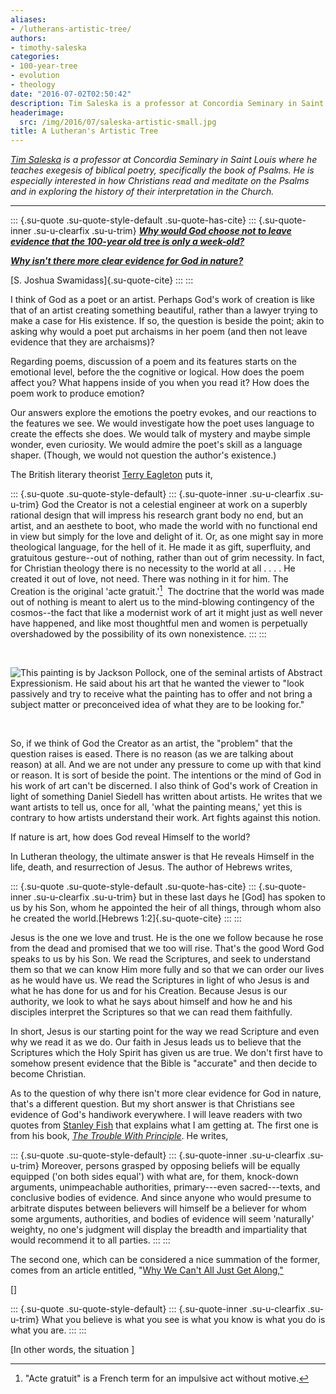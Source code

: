 ```yaml
---
aliases:
- /lutherans-artistic-tree/
authors:
- timothy-saleska
categories:
- 100-year-tree
- evolution
- theology
date: "2016-07-02T02:50:42"
description: Tim Saleska is a professor at Concordia Seminary in Saint Louis where he teaches exegesis of biblical poetry, specifically the book of Psalms. He is especially interested in how Christians read and meditate on the Psalms and in exploring the history of their interpretation in the Church. I think of God as a poet or an artist. \[...\]
headerimage:
  src: /img/2016/07/saleska-artistic-small.jpg
title: A Lutheran's Artistic Tree
---
```


*[Tim Saleska](http://www.csl.edu/faculty/exegetical/saleska/) is a professor at Concordia Seminary in Saint Louis where he teaches exegesis of biblical poetry, specifically the book of Psalms. He is especially interested in how Christians read and meditate on the Psalms and in exploring the history of their interpretation in the Church.*

------------------------------------------------------------------------

::: {.su-quote .su-quote-style-default .su-quote-has-cite}
::: {.su-quote-inner .su-u-clearfix .su-u-trim}
[***Why would God choose not to leave evidence that the 100-year old tree is only a week-old?***](https://peacefulscience.org/100-year-old-tree/)

[***Why isn't there more clear evidence for God in nature?***](https://peacefulscience.org/100-year-old-tree/)

[S. Joshua Swamidass]{.su-quote-cite}
:::
:::

I think of God as a poet or an artist. Perhaps God's work of creation is like that of an artist creating something beautiful, rather than a lawyer trying to make a case for His existence. If so, the question is beside the point; akin to asking why would a poet put archaisms in her poem (and then not leave evidence that they are archaisms)?

Regarding poems, discussion of a poem and its features starts on the emotional level, before the the cognitive or logical. How does the poem affect you? What happens inside of you when you read it? How does the poem work to produce emotion?

Our answers explore the emotions the poetry evokes, and our reactions to the features we see. We would investigate how the poet uses language to create the effects she does. We would talk of mystery and maybe simple wonder, even curiosity. We would admire the poet's skill as a language shaper. (Though, we would not question the author's existence.)

The British literary theorist [Terry Eagleton](https://en.wikipedia.org/wiki/Terry_Eagleton) puts it,

::: {.su-quote .su-quote-style-default}
::: {.su-quote-inner .su-u-clearfix .su-u-trim}
God the Creator is not a celestial engineer at work on a superbly rational design that will impress his research grant body no end, but an artist, and an aesthete to boot, who made the world with no functional end in view but simply for the love and delight of it. Or, as one might say in more theological language, for the hell of it. He made it as gift, superfluity, and gratuitous gesture--out of nothing, rather than out of grim necessity. In fact, for Christian theology there is no necessity to the world at all . . . . He created it out of love, not need. There was nothing in it for him. The Creation is the original 'acte gratuit.'[^1]  The doctrine that the world was made out of nothing is meant to alert us to the mind-blowing contingency of the cosmos--the fact that like a modernist work of art it might just as well never have happened, and like most thoughtful men and women is perpetually overshadowed by the possibility of its own nonexistence.
:::
:::

 

![This painting is by [Jackson Pollock](https://en.wikipedia.org/wiki/Jackson_Pollock), one of the seminal artists of Abstract Expressionism. He said about his art that he wanted the viewer to "look passively and try to receive what the painting has to offer and not bring a subject matter or preconceived idea of what they are to be looking for."](/img/2016/07/32684-banner-clayton-on-art-jackson-pollack-book.jpg)

 

So, if we think of God the Creator as an artist, the "problem" that the question raises is eased. There is no reason (as we are talking about reason) at all. And we are not under any pressure to come up with that kind or reason. It is sort of beside the point. The intentions or the mind of God in his work of art can't be discerned. I also think of God's work of Creation in light of something Daniel Siedell has written about artists. He writes that we want artists to tell us, once for all, 'what the painting means,' yet this is contrary to how artists understand their work. Art fights against this notion.

If nature is art, how does God reveal Himself to the world?

In Lutheran theology, the ultimate answer is that He reveals Himself in the life, death, and resurrection of Jesus. The author of Hebrews writes,

::: {.su-quote .su-quote-style-default .su-quote-has-cite}
::: {.su-quote-inner .su-u-clearfix .su-u-trim}
but in these last days he \[God\] has spoken to us by his Son, whom he appointed the heir of all things, through whom also he created the world.[Hebrews 1:2]{.su-quote-cite}
:::
:::

Jesus is the one we love and trust. He is the one we follow because he rose from the dead and promised that we too will rise. That's the good Word God speaks to us by his Son. We read the Scriptures, and seek to understand them so that we can know Him more fully and so that we can order our lives as he would have us. We read the Scriptures in light of who Jesus is and what he has done for us and for his Creation. Because Jesus is our authority, we look to what he says about himself and how he and his disciples interpret the Scriptures so that we can read them faithfully.

In short, Jesus is our starting point for the way we read Scripture and even why we read it as we do. Our faith in Jesus leads us to believe that the Scriptures which the Holy Spirit has given us are true. We don't first have to somehow present evidence that the Bible is "accurate" and then decide to become Christian.

As to the question of why there isn't more clear evidence for God in nature, that's a different question. But my short answer is that Christians see evidence of God's handiwork everywhere. I will leave readers with two quotes from [Stanley Fish](https://en.wikipedia.org/wiki/Stanley_Fish) that explains what I am getting at. The first one is from his book, [*The Trouble With Principle*](https://www.amazon.com/Trouble-Principle-Stanley-Fish/dp/0674005341). He writes,

::: {.su-quote .su-quote-style-default}
::: {.su-quote-inner .su-u-clearfix .su-u-trim}
Moreover, persons grasped by opposing beliefs will be equally equipped ('on both sides equal') with what are, for them, knock-down arguments, unimpeachable authorities, primary---even sacred---texts, and conclusive bodies of evidence. And since anyone who would presume to arbitrate disputes between believers will himself be a believer for whom some arguments, authorities, and bodies of evidence will seem 'naturally' weighty, no one's judgment will display the breadth and impartiality that would recommend it to all parties.
:::
:::

The second one, which can be considered a nice summation of the former, comes from an article entitled, "[Why We Can't All Just Get Along,"](http://www.firstthings.com/article/1996/02/001-why-we-cant-all-just-get-along)

[]

::: {.su-quote .su-quote-style-default}
::: {.su-quote-inner .su-u-clearfix .su-u-trim}
What you believe is what you see is what you know is what you do is what you are.
:::
:::

[In other words, the situation ]

[^1]: "Acte gratuit" is a French term for an impulsive act without motive.
